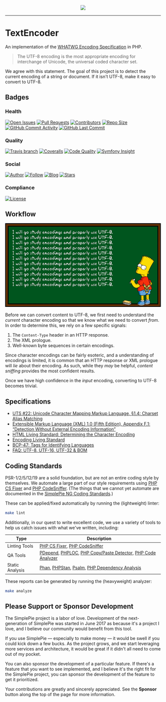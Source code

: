 <div align="center"><img src="https://raw.githubusercontent.com/simplepie/.github/master/logo.png" width="500"><br></div>

----

# TextEncoder

An implementation of the [WHATWG Encoding Specification](https://encoding.spec.whatwg.org) in PHP.

> The UTF-8 encoding is the most appropriate encoding for interchange of Unicode, the universal coded character set.

We agree with this statement. The goal of this project is to detect the current encoding of a string or document. If it isn't UTF-8, make it easy to convert to UTF-8.

## Badges

### Health

[![Open Issues](http://img.shields.io/github/issues/simplepie/text-encoder.svg?style=for-the-badge)](https://github.com/simplepie/text-encoder/issues)
[![Pull Requests](https://img.shields.io/github/issues-pr/simplepie/text-encoder.svg?style=for-the-badge)](https://github.com/simplepie/text-encoder/pulls)
[![Contributors](https://img.shields.io/github/contributors/simplepie/text-encoder.svg?style=for-the-badge)](https://github.com/simplepie/text-encoder/graphs/contributors)
[![Repo Size](https://img.shields.io/github/repo-size/simplepie/text-encoder.svg?style=for-the-badge)](https://github.com/simplepie/text-encoder/pulse/monthly)
[![GitHub Commit Activity](https://img.shields.io/github/commit-activity/y/simplepie/text-encoder.svg?style=for-the-badge)](https://github.com/simplepie/text-encoder/commits/master)
[![GitHub Last Commit](https://img.shields.io/github/last-commit/simplepie/text-encoder.svg?style=for-the-badge)](https://github.com/simplepie/text-encoder/commits)

### Quality

[![Travis branch](https://img.shields.io/travis/simplepie/text-encoder/master.svg?style=for-the-badge&label=Travis%20CI)](https://travis-ci.org/simplepie/text-encoder)
[![Coveralls](https://img.shields.io/coveralls/github/simplepie/text-encoder/master.svg?style=for-the-badge)](https://coveralls.io/github/simplepie/text-encoder)
[![Code Quality](http://img.shields.io/scrutinizer/g/simplepie/text-encoder.svg?style=for-the-badge&label=Scrutinizer)](https://scrutinizer-ci.com/g/simplepie/text-encoder)
[![Symfony Insight](https://img.shields.io/sensiolabs/i/@@INSIGHT@@.svg?style=for-the-badge&label=Symfony%20Insight)](https://insight.symfony.com/projects/@@INSIGHT@@)

### Social

[![Author](http://img.shields.io/badge/author-@skyzyx-blue.svg?style=for-the-badge)](https://twitter.com/skyzyx)
[![Follow](https://img.shields.io/twitter/follow/simplepie_ng.svg?style=for-the-badge&label=Follow%20@simplepie_ng)](https://twitter.com/intent/follow?screen_name=simplepie_ng)
[![Blog](https://img.shields.io/badge/medium-simplepie--ng-blue.svg?style=for-the-badge)](https://medium.com/simplepie-ng)
[![Stars](https://img.shields.io/github/stars/simplepie/text-encoder.svg?style=for-the-badge&label=GitHub%20Stars)](https://github.com/simplepie/text-encoder/stargazers)

### Compliance

[![License](https://img.shields.io/github/license/simplepie/text-encoder.svg?style=for-the-badge)](https://github.com/simplepie/text-encoder/blob/master/LICENSE.md)

## Workflow

![](docs/bart-utf8.png)

Before we can convert content to UTF-8, we first need to understand the _current_ character encoding so that we know what we need to convert _from_. In order to determine this, we rely on a few specific signals:

1. The `Content-Type` header in an HTTP response.
1. The XML prologue.
1. Well-known byte sequences in certain encodings.

Since character encodings can be fairly esoteric, and a understanding of encodings is limited, it is common that an HTTP response or XML prologue will _lie_ about their encoding. As such, while they _may_ be helpful, _content sniffing_ provides the most confident results.

Once we have high confidence in the _input_ encoding, converting to UTF-8 becomes trivial.

## Specifications

* [UTS #22: Unicode Character Mapping Markup Language, §1.4: Charset Alias Matching](https://www.unicode.org/reports/tr22/tr22-8.html)
* [Extensible Markup Language (XML) 1.0 (Fifth Edition), Appendix F.1: “Detection Without External Encoding Information”](https://www.w3.org/TR/xml/#sec-guessing-no-ext-info)
* [HTML Living Standard: Determining the Character Encoding](https://html.spec.whatwg.org/multipage/parsing.html#determining-the-character-encoding)
* [Encoding Living Standard](https://encoding.spec.whatwg.org)
* [BCP-47: Tags for Identifying Languages](https://tools.ietf.org/html/bcp47)
* [FAQ: UTF-8, UTF-16, UTF-32 & BOM](https://unicode.org/faq/utf_bom.html)

## Coding Standards

PSR-1/2/5/12/19 are a solid foundation, but are not an entire coding style by themselves. We automate a large part of our style requirements using [PHP CS Fixer](http://cs.sensiolabs.org) and [PHP CodeSniffer](https://github.com/squizlabs/PHP_CodeSniffer). (The things that we cannot yet automate are documented in the [SimplePie NG Coding Standards](https://github.com/simplepie/simplepie-ng-coding-standards).)

These can be applied/fixed automatically by running the (lightweight) linter:

```bash
make lint
```

Additionally, in our quest to write excellent code, we use a variety of tools to help us catch issues with what we've written, including:

| Type | Description |
| ---- | ----------- |
| Linting Tools | [PHP CS Fixer](http://cs.sensiolabs.org), [PHP CodeSniffer](https://github.com/squizlabs/PHP_CodeSniffer) |
| QA Tools | [PDepend](https://github.com/pdepend/pdepend), [PHPLOC](https://github.com/sebastianbergmann/phploc), [PHP Copy/Paste Detector](https://github.com/sebastianbergmann/phpcpd), [PHP Code Analyzer](https://github.com/wapmorgan/PhpCodeAnalyzer) |
| Static Analysis | [Phan](https://github.com/phan/phan), [PHPStan](https://github.com/phpstan/phpstan), [Psalm](https://github.com/vimeo/psalm), [PHP Dependency Analysis](https://github.com/mamuz/PhpDependencyAnalysis) |

These reports can be generated by running the (heavyweight) analyzer:

```bash
make analyze
```

## Please Support or Sponsor Development

The SimplePie project is a labor of love. Development of the next-generation of SimplePie was started in June 2017 as because it's a project I love, and I believe our community would benefit from this tool.

If you use SimplePie — especially to make money — it would be swell if you could kick down a few bucks. As the project grows, and we start leveraging more services and architecture, it would be great if it didn't all need to come out of my pocket.

You can also sponsor the development of a particular feature. If there's a feature that you want to see implemented, and I believe it's the right fit for the SimplePie project, you can sponsor the development of the feature to get it prioritized.

Your contributions are greatly and sincerely appreciated. See the **Sponsor** button along the top of the page for more information.

